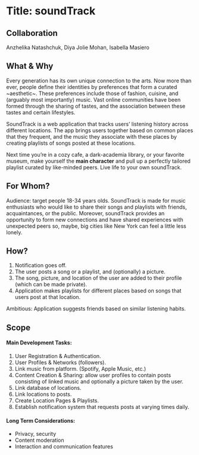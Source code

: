 # Title: soundTrack

## Collaboration
Anzhelika Natashchuk, Diya Jolie Mohan, Isabella Masiero

## What & Why
Every generation has its own unique connection to the arts. Now more than ever, people define their identities by preferences that form a curated ~aesthetic~. These preferences include those of fashion, cuisine, and (arguably most importantly) music. Vast online communities have been formed through the sharing of tastes, and the association between these tastes and certain lifestyles.

SoundTrack is a web application that tracks users’ listening history across different locations. The app brings users together based on common places that they frequent, and the music they associate with these places by creating playlists of songs posted at these locations.

Next time you’re in a cozy cafe, a dark-academia library, or your favorite museum, make yourself the **main character** and pull up a perfectly tailored playlist curated by like-minded peers. Live life to your own soundTrack. 

## For Whom?
Audience: target people 18-34 years olds. SoundTrack is made for music enthusiasts who would like to share their songs and playlists with friends, acquaintances, or the public. Moreover, soundTrack provides an opportunity to form new connections and have shared experiences with unexpected peers so, maybe, big cities like New York can feel a little less lonely. 

## How?
1. Notification goes off.
2. The user posts a song or a playlist, and (optionally) a picture.
3. The song, picture, and location of the user are added to their profile (which can be made private).  
4. Application makes playlists for different places based on songs that users post at that location.

Ambitious: Application suggests friends based on similar listening habits. 

## Scope
#### Main Development Tasks:
1. User Registration & Authentication. 
2. User Profiles & Networks (followers). 
3. Link music from platform. (Spotify, Apple Music, etc.) 
4. Content Creation & Sharing: allow user profiles to contain posts consisting of linked music and optionally a picture taken by the user. 
5. Link database of locations. 
6. Link locations to posts.
7. Create Location Pages & Playlists.
8. Establish notification system that requests posts at varying times daily. 

#### Long Term Considerations:
* Privacy, security 
* Content moderation
* Interaction and communication features 


